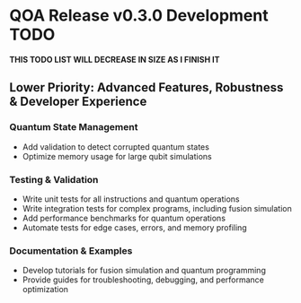 # QOA Release v0.3.0 Development TODO

**THIS TODO LIST WILL DECREASE IN SIZE AS I FINISH IT**

## Lower Priority: Advanced Features, Robustness & Developer Experience

### Quantum State Management
- Add validation to detect corrupted quantum states
- Optimize memory usage for large qubit simulations

### Testing & Validation
- Write unit tests for all instructions and quantum operations
- Write integration tests for complex programs, including fusion simulation
- Add performance benchmarks for quantum operations
- Automate tests for edge cases, errors, and memory profiling

### Documentation & Examples
- Develop tutorials for fusion simulation and quantum programming
- Provide guides for troubleshooting, debugging, and performance optimization